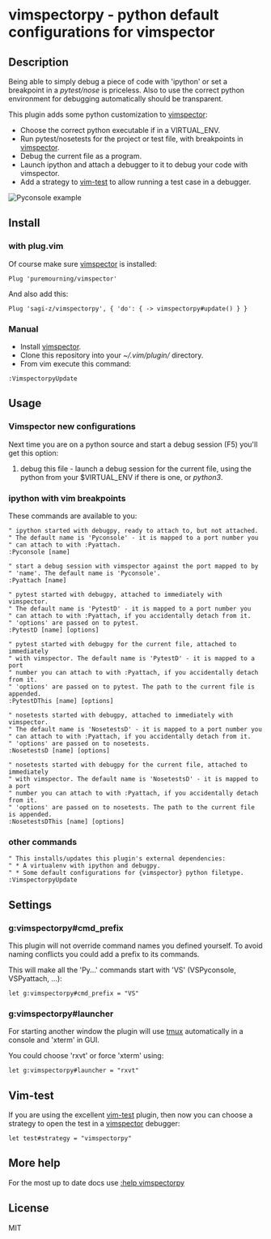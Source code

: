 # vimspectorpy - python default configurations for vimspector

## Description

Being able to simply debug a piece of code with 'ipython' or set a breakpoint
in a *pytest/nose* is priceless. Also to use the correct python
environment for debugging automatically should be transparent.

This plugin adds some python customization to [vimspector]:

* Choose the correct python executable if in a VIRTUAL_ENV.
* Run pytest/nosetests for the project or test file, with breakpoints in
  [vimspector].
* Debug the current file as a program.
* Launch ipython and attach a debugger to it to debug your code with vimspector.
* Add a strategy to [vim-test] to allow running a test case in a debugger.

![Pyconsole example](Pyconsole.gif "ipython console debug your code with vimspector")

## Install

### with plug.vim

Of course make sure [vimspector] is installed:

`Plug 'puremourning/vimspector'`

And also add this:

`Plug 'sagi-z/vimspectorpy', { 'do': { -> vimspectorpy#update() } }`

### Manual

* Install [vimspector].
* Clone this repository into your *~/.vim/plugin/* directory.
* From vim execute this command:

```vim
:VimspectorpyUpdate 
```

## Usage

### Vimspector new configurations

Next time you are on a python source and start a debug session (F5) you'll get
this option:

1. debug this file - launch a debug session for the current file, using the
   python from your $VIRTUAL_ENV if there is one, or *python3*.

### ipython with vim breakpoints

These commands are available to you:

```vim
" ipython started with debugpy, ready to attach to, but not attached.
" The default name is 'Pyconsole' - it is mapped to a port number you
" can attach to with :Pyattach.
:Pyconsole [name]

" start a debug session with vimspector against the port mapped to by
" 'name'. The default name is 'Pyconsole'.
:Pyattach [name]

" pytest started with debugpy, attached to immediately with vimspector.
" The default name is 'PytestD' - it is mapped to a port number you
" can attach to with :Pyattach, if you accidentally detach from it.
" 'options' are passed on to pytest.
:PytestD [name] [options]

" pytest started with debugpy for the current file, attached to immediately
" with vimspector. The default name is 'PytestD' - it is mapped to a port
" number you can attach to with :Pyattach, if you accidentally detach from it.
" 'options' are passed on to pytest. The path to the current file is appended.
:PytestDThis [name] [options]

" nosetests started with debugpy, attached to immediately with vimspector.
" The default name is 'NosetestsD' - it is mapped to a port number you
" can attach to with :Pyattach, if you accidentally detach from it.
" 'options' are passed on to nosetests.
:NosetestsD [name] [options]

" nosetests started with debugpy for the current file, attached to immediately
" with vimspector. The default name is 'NosetestsD' - it is mapped to a port
" number you can attach to with :Pyattach, if you accidentally detach from it.
" 'options' are passed on to nosetests. The path to the current file is appended.
:NosetestsDThis [name] [options]
```

### other commands

```vim
" This installs/updates this plugin's external dependencies:
" * A virtualenv with ipython and debugpy.
" * Some default configurations for {vimspector} python filetype.
:VimspectorpyUpdate
```

## Settings

### g:vimspectorpy#cmd_prefix

This plugin will not override command names you defined yourself.  To avoid
naming conflicts you could add a prefix to its commands.

This will make all the 'Py...' commands start with 'VS' (VSPyconsole,
VSPyattach, ...):

```vim
let g:vimspectorpy#cmd_prefix = "VS"
```

### g:vimspectorpy#launcher

For starting another window the plugin will use [tmux] automatically in a
console and 'xterm' in GUI.

You could choose 'rxvt' or force 'xterm' using:

```vim
let g:vimspectorpy#launcher = "rxvt"
```

## Vim-test

If you are using the excellent [vim-test] plugin, then now you can choose a
strategy to open the test in a [vimspector] debugger:

```vim
let test#strategy = "vimspectorpy"
```

## More help

For the most up to date docs use [:help vimspectorpy](doc/vimspectorpy.txt)

## License

MIT

[vimspector]: https://github.com/puremourning/vimspector
[tmux]:       https://github.com/tmux/tmux/wiki
[vim-test]:   https://github.com/vim-test/vim-test
